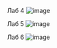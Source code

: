 Лаб 4
![image](https://user-images.githubusercontent.com/113889448/229448824-cf53679f-f332-4efc-9c28-4b8a5ee076e8.png)

Лаб 5
![image](https://user-images.githubusercontent.com/113889448/229448964-2caf97dc-45fb-49da-b8a7-cebb7df5036a.png)

Лаб 6
![image](https://user-images.githubusercontent.com/113889448/229449088-c74117bc-ed30-4f9e-b356-ce49ae968975.png)
